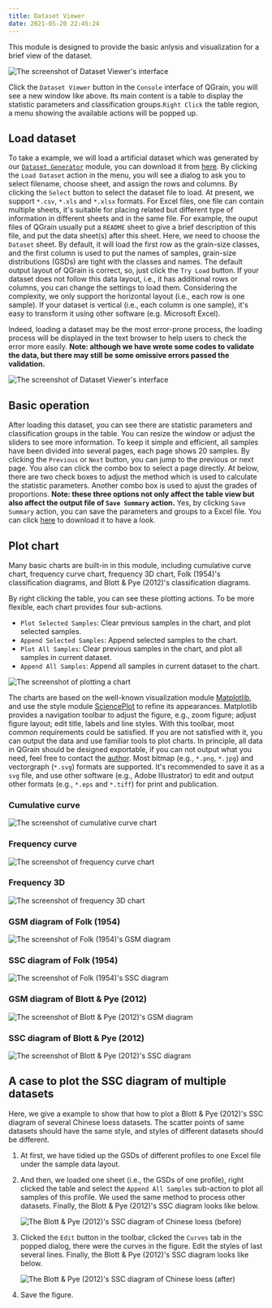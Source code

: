 ```yaml
---
title: Dataset Viewer
date: 2021-05-20 22:45:24
---
```


This module is designed to provide the basic anlysis and visualization for a brief view of the dataset.

![The screenshot of Dataset Viewer's interface](/images/dataset_viewer.png)

Click the `Dataset Viewer` button in the `Console` interface of QGrain, you will see a new window like above. Its main content is a table to display the statistic parameters and classification groups.`Right Click` the table region, a menu showing the available actions will be popped up.

## Load dataset

To take a example, we will load a artificial dataset which was generated by our [`Dataset Generator`](./dataset_generator) module, you can download it from [here](/datasets/artificial_dataset_example.xlsx). By clicking the `Load Dataset` action in the menu, you will see a dialog to ask you to select filename, choose sheet, and assign the rows and columns. By clicking the `Select` button to select the dataset file to load. At present, we support `*.csv`, `*.xls` and `*.xlsx` formats. For Excel files, one file can contain multiple sheets, it's suitable for placing related but different type of information in different sheets and in the same file. For example, the ouput files of QGrain usually put a `README` sheet to give a brief description of this file, and put the data sheet(s) after this sheet. Here, we need to choose the `Dataset` sheet. By default, it will load the first row as the grain-size classes, and the first column is used to put the names of samples, grain-size distributions (GSDs) are tight with the classes and names. The default output layout of QGrain is correct, so, just click the `Try Load` button. If your dataset does not follow this data layout, i.e., it has additional rows or columns, you can change the settings to load them. Considering the complexity, we only support the horizontal layout (i.e., each row is one sample). If your dataset is vertical (i.e., each column is one sample), it's easy to transform it using other software (e.g. Microsoft Excel).

Indeed, loading a dataset may be the most error-prone process, the loading process will be displayed in the text browser to help users to check the error more easily. **Note: although we have wrote some codes to validate the data, but there may still be some omissive errors passed the validation.**

![The screenshot of Dataset Viewer's interface](/images/dataset_viewer_load.png)

## Basic operation

After loading this dataset, you can see there are statistic parameters and classification groups in the table. You can resize the window or adjust the sliders to see more information. To keep it simple and efficient, all samples have been divided into several pages, each page shows 20 samples. By clicking the `Previous` or `Next` button, you can jump to the previous or next page. You also can click the combo box to select a page directly. At below, there are two check boxes to adjust the method which is used to calculate the statistic parameters. Another combo box is used to ajust the grades of proportions. **Note: these three options not only affect the table view but also affect the output file of `Save Summary` action.** Yes, by clicking `Save Summary` action, you can save the parameters and groups to a Excel file. You can click [here](/datasets/summary_artificial_dataset_example.xlsx) to download it to have a look.

## Plot chart

Many basic charts are built-in in this module, including cumulative curve chart, frequency curve chart, frequency 3D chart, Folk (1954)'s classification diagrams, and Blott & Pye (2012)'s classification diagrams.

By right clicking the table, you can see these plotting actions. To be more flexible, each chart provides four sub-actions.

* `Plot Selected Samples`: Clear previous samples in the chart, and plot selected samples.
* `Append Selected Samples`: Append selected samples to the chart.
* `Plot All Samples`: Clear previous samples in the chart, and plot all samples in current dataset.
* `Append All Samples`: Append all samples in current dataset to the chart.

![The screenshot of plotting a chart](/images/dataset_viewer_plot.png)

The charts are based on the well-known visualization module [Matplotlib](https://matplotlib.org/), and use the style module [SciencePlot](https://github.com/garrettj403/SciencePlots) to refine its appearances. Matplotlib provides a navigation toolbar to adjust the figure, e.g., zoom figure; adjust figure layout; edit title, labels and line styles. With this toolbar, most common requirements could be satisfied. If you are not satisfied with it, you can output the data and use familiar tools to plot charts. In principle, all data in QGrain should be designed exportable, if you can not output what you need, feel free to contact the [author](mailto:liuyuming@ieecas.cn). Most bitmap (e.g., `*.png`, `*.jpg`) and vectorgraph (`*.svg`) formats are supported. It's recommended to save it as a `svg` file, and use other software (e.g., Adobe Illustrator) to edit and output other formats (e.g., `*.eps` and `*.tiff`) for print and publication.

### Cumulative curve

![The screenshot of cumulative curve chart](/images/cumulative_curve.png)

### Frequency curve

![The screenshot of frequency curve chart](/images/frequency_curve.png)

### Frequency 3D

![The screenshot of frequency 3D chart](/images/frequency_3d.png)

### GSM diagram of Folk (1954)

![The screenshot of Folk (1954)'s GSM diagram](/images/folk54_gsm.png)

### SSC diagram of Folk (1954)

![The screenshot of Folk (1954)'s SSC diagram](/images/folk54_ssc.png)

### GSM diagram of Blott & Pye (2012)

![The screenshot of Blott & Pye (2012)'s GSM diagram](/images/bp12_gsm.png)

### SSC diagram of Blott & Pye (2012)

![The screenshot of Blott & Pye (2012)'s SSC diagram](/images/bp12_ssc.png)

## A case to plot the SSC diagram of multiple datasets

Here, we give a example to show that how to plot a Blott & Pye (2012)'s SSC diagram of several Chinese loess datasets. The scatter points of same datasets should have the same style, and styles of different datasets should be different.

1. At first, we have tidied up the GSDs of different profiles to one Excel file under the sample data layout.

2. And then, we loaded one sheet (i.e., the GSDs of one profile), right clicked the table and select the `Append All Samples` sub-action to plot all samples of this profile. We used the same method to process other datasets. Finally, the Blott & Pye (2012)'s SSC diagram looks like below.

    ![The Blott & Pye (2012)'s SSC diagram of Chinese loess (before)](/images/clp_ssc_case_1.svg)

3. Clicked the `Edit` button in the toolbar, clicked the `Curves` tab in the popped dialog, there were the curves in the figure. Edit the styles of last several lines. Finally, the Blott & Pye (2012)'s SSC diagram looks like below.

    ![The Blott & Pye (2012)'s SSC diagram of Chinese loess (after)](/images/clp_ssc_case_2.svg)

4. Save the figure.
